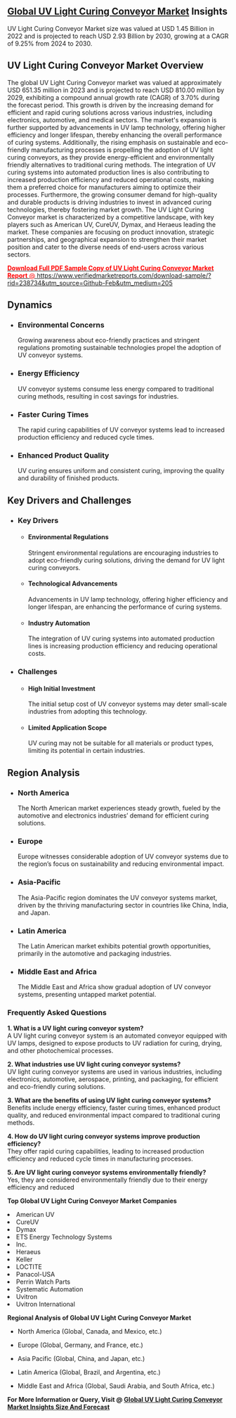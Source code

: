 <h2><a href="https://www.verifiedmarketreports.com/download-sample/?rid=238734&amp;utm_source=Github&amp;utm_medium=205" target="_blank">Global UV Light Curing Conveyor Market</a> Insights</h2><p>UV Light Curing Conveyor Market size was valued at USD 1.45 Billion in 2022 and is projected to reach USD 2.93 Billion by 2030, growing at a CAGR of 9.25% from 2024 to 2030.</p><p> <h2>UV Light Curing Conveyor Market Overview</h2> <p>The global UV Light Curing Conveyor market was valued at approximately USD 651.35 million in 2023 and is projected to reach USD 810.00 million by 2029, exhibiting a compound annual growth rate (CAGR) of 3.70% during the forecast period. This growth is driven by the increasing demand for efficient and rapid curing solutions across various industries, including electronics, automotive, and medical sectors. The market's expansion is further supported by advancements in UV lamp technology, offering higher efficiency and longer lifespan, thereby enhancing the overall performance of curing systems. Additionally, the rising emphasis on sustainable and eco-friendly manufacturing processes is propelling the adoption of UV light curing conveyors, as they provide energy-efficient and environmentally friendly alternatives to traditional curing methods. The integration of UV curing systems into automated production lines is also contributing to increased production efficiency and reduced operational costs, making them a preferred choice for manufacturers aiming to optimize their processes. Furthermore, the growing consumer demand for high-quality and durable products is driving industries to invest in advanced curing technologies, thereby fostering market growth. The UV Light Curing Conveyor market is characterized by a competitive landscape, with key players such as American UV, CureUV, Dymax, and Heraeus leading the market. These companies are focusing on product innovation, strategic partnerships, and geographical expansion to strengthen their market position and cater to the diverse needs of end-users across various sectors. </p> <p><a href="#"><p><span class=""><span style="color: #ff0000;"><strong>Download Full PDF Sample Copy of UV Light Curing Conveyor Market Report</strong> @ </span><a href="https://www.verifiedmarketreports.com/download-sample/?rid=238734&amp;utm_source=Github-Feb&amp;utm_medium=205" target="_blank">https://www.verifiedmarketreports.com/download-sample/?rid=238734&amp;utm_source=Github-Feb&amp;utm_medium=205</a></span></p></a></p> <h2>Dynamics</h2> <ul> <li><h3>Environmental Concerns</h3> <p>Growing awareness about eco-friendly practices and stringent regulations promoting sustainable technologies propel the adoption of UV conveyor systems. </p> </li> <li><h3>Energy Efficiency</h3> <p>UV conveyor systems consume less energy compared to traditional curing methods, resulting in cost savings for industries. </p> </li> <li><h3>Faster Curing Times</h3> <p>The rapid curing capabilities of UV conveyor systems lead to increased production efficiency and reduced cycle times. </p> </li> <li><h3>Enhanced Product Quality</h3> <p>UV curing ensures uniform and consistent curing, improving the quality and durability of finished products. </p> </li> </ul> <h2>Key Drivers and Challenges</h2> <ul> <li><h3>Key Drivers</h3> <ul> <li><h4>Environmental Regulations</h4> <p>Stringent environmental regulations are encouraging industries to adopt eco-friendly curing solutions, driving the demand for UV light curing conveyors. </p> </li> <li><h4>Technological Advancements</h4> <p>Advancements in UV lamp technology, offering higher efficiency and longer lifespan, are enhancing the performance of curing systems. </p> </li> <li><h4>Industry Automation</h4> <p>The integration of UV curing systems into automated production lines is increasing production efficiency and reducing operational costs. </p> </li> </ul> </li> <li><h3>Challenges</h3> <ul> <li><h4>High Initial Investment</h4> <p>The initial setup cost of UV conveyor systems may deter small-scale industries from adopting this technology. </p> </li> <li><h4>Limited Application Scope</h4> <p>UV curing may not be suitable for all materials or product types, limiting its potential in certain industries. </p> </li> </ul> </li> </ul> <h2>Region Analysis</h2> <ul> <li><h3>North America</h3> <p>The North American market experiences steady growth, fueled by the automotive and electronics industries’ demand for efficient curing solutions. </p> </li> <li><h3>Europe</h3> <p>Europe witnesses considerable adoption of UV conveyor systems due to the region’s focus on sustainability and reducing environmental impact. </p> </li> <li><h3>Asia-Pacific</h3> <p>The Asia-Pacific region dominates the UV conveyor systems market, driven by the thriving manufacturing sector in countries like China, India, and Japan. </p> </li> <li><h3>Latin America</h3> <p>The Latin American market exhibits potential growth opportunities, primarily in the automotive and packaging industries. </p> </li> <li><h3>Middle East and Africa</h3> <p>The Middle East and Africa show gradual adoption of UV conveyor systems, presenting untapped market potential. </p> </li> </ul> <h3>Frequently Asked Questions</h3> <p><strong>1. What is a UV light curing conveyor system?</strong><br> A UV light curing conveyor system is an automated conveyor equipped with UV lamps, designed to expose products to UV radiation for curing, drying, and other photochemical processes. </p> <p><strong>2. What industries use UV light curing conveyor systems?</strong><br> UV light curing conveyor systems are used in various industries, including electronics, automotive, aerospace, printing, and packaging, for efficient and eco-friendly curing solutions. </p> <p><strong>3. What are the benefits of using UV light curing conveyor systems?</strong><br> Benefits include energy efficiency, faster curing times, enhanced product quality, and reduced environmental impact compared to traditional curing methods. </p> <p><strong>4. How do UV light curing conveyor systems improve production efficiency?</strong><br> They offer rapid curing capabilities, leading to increased production efficiency and reduced cycle times in manufacturing processes. </p> <p><strong>5. Are UV light curing conveyor systems environmentally friendly?</strong><br> Yes, they are considered environmentally friendly due to their energy efficiency and reduced</p><p><strong>Top Global UV Light Curing Conveyor Market Companies</strong></p><div data-test-id=""><p><li>American UV</li><li> CureUV</li><li> Dymax</li><li> ETS Energy Technology Systems</li><li> Inc.</li><li> Heraeus</li><li> Keller</li><li> LOCTITE</li><li> Panacol-USA</li><li> Perrin Watch Parts</li><li> Systematic Automation</li><li> Uvitron</li><li> Uvitron International</li></p><div><strong>Regional Analysis of&nbsp;Global UV Light Curing Conveyor Market</strong></div><ul><li dir="ltr"><p dir="ltr">North America&nbsp;(Global, Canada, and Mexico, etc.)</p></li><li dir="ltr"><p dir="ltr">Europe (Global, Germany, and France, etc.)</p></li><li dir="ltr"><p dir="ltr">Asia Pacific&nbsp;(Global, China, and Japan, etc.)</p></li><li dir="ltr"><p dir="ltr">Latin America&nbsp;(Global, Brazil, and Argentina, etc.)</p></li><li dir="ltr">Middle East and Africa&nbsp;(Global, Saudi Arabia, and South Africa, etc.)</li></ul><p><strong>For More Information or Query, Visit @&nbsp;</strong><strong><a href="https://www.verifiedmarketreports.com/product/uv-light-curing-conveyor-market/?utm_source=Github&amp;utm_medium=205" target="_blank">Global UV Light Curing Conveyor Market Insights Size And Forecast</a></strong></p></div>
